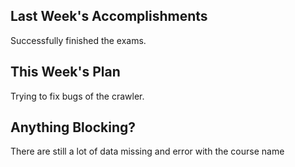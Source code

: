 ## Last Week's Accomplishments

Successfully finished the exams.

## This Week's Plan

Trying to fix bugs of the crawler.

## Anything Blocking?

There are still a lot of data missing and error with the course name

